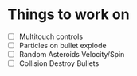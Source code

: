 # Things to work on

- [ ] Multitouch controls
- [ ] Particles on bullet explode
- [ ] Random Asteroids Velocity/Spin
- [ ] Collision Destroy Bullets

